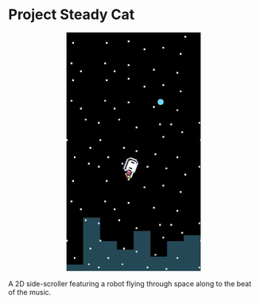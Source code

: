 # Project Steady Cat

<p align="center">
  <img src="/Assets/Gifs/preview.gif"/>
</p>

A 2D side-scroller featuring a robot flying through space along to the beat of the music.

